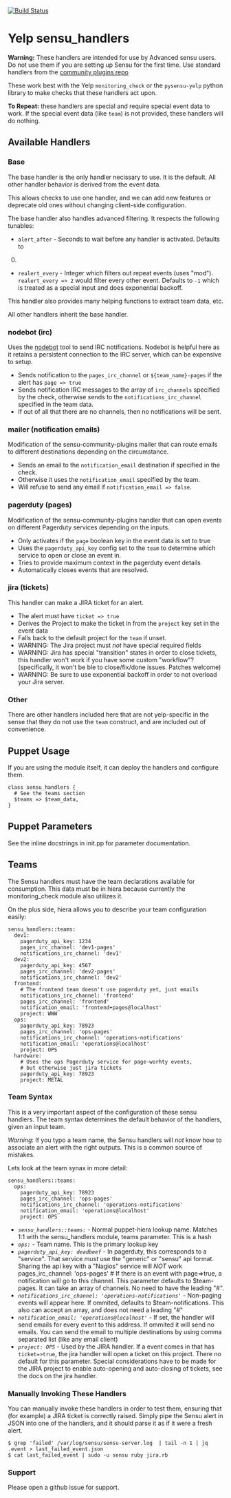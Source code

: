 [![Build Status](https://travis-ci.org/Yelp/sensu_handlers.svg?branch=master)](https://travis-ci.org/Yelp/sensu_handlers)

# Yelp sensu\_handlers

**Warning:** These handlers are intended for use by Advanced sensu users.
Do not use them if you are setting up Sensu for the first time. Use
standard handlers from the [community plugins repo](https://github.com/sensu/sensu-community-plugins/)

These work best with the Yelp `monitoring_check` or the `pysensu-yelp`
python library to make checks that these handlers act upon.

**To Repeat:** these handlers are special and require special event
data to work. If the special event data (like `team`) is not provided,
these handlers will do nothing.

## Available Handlers

### Base

The base handler is the only handler necissary to use. It is the default.
All other handler behavior is derived from the event data.

This allows checks to use one handler, and we can add new features or
deprecate old ones without changing client-side configuration.

The base handler also handles advanced filtering. It respects the following
tunables:

* `alert_after` - Seconds to wait before any handler is activated. Defaults to
0.
* `realert_every` - Integer which filters out repeat events (uses "mod").
`realert_every => 2` would filter every other event. Defaults to `-1` which is
treated as a special input and does exponential backoff.

This handler also provides many helping functions to extract team data, etc.

All other handlers inherit the base handler.

### nodebot (irc)

Uses the [nodebot](https://github.com/thwarted/nodebot) tool to send IRC
notifications. Nodebot is helpful here as it retains a persistent connection
to the IRC server, which can be expensive to setup.

* Sends notification to the `pages_irc_channel` or `${team_name}-pages` if
the alert has `page => true`
* Sends notification IRC messages to the array of `irc_channels` specified by the
check, otherwise sends to the `notifications_irc_channel` specified in the team data.
* If out of all that there are no channels, then no notifications will be sent.

### mailer (notification emails)

Modification of the sensu-community-plugins mailer that can route emails to
different destinations depending on the circumstance.

* Sends an email to the `notification_email` destination if specified in the
check.
* Otherwise it uses the `notification_email` specified by the team.
* Will refuse to send any email if `notification_email => false`.

### pagerduty (pages)

Modification of the sensu-community-plugins handler that can open events
on different Pagerduty services depending on the inputs.

* Only activates if the `page` boolean key in the event data is set to true
* Uses the `pagerduty_api_key` config set to the `team` to determine which
service to open or close an event in.
* Tries to provide maximum context in the pagerduty event details
* Automatically closes events that are resolved.

### jira (tickets)

This handler can make a JIRA ticket for an alert.

* The alert must have `ticket => true`
* Derives the Project to make the ticket in from the `project` key set in the
event data
* Falls back to the default project for the `team` if unset.
* WARNING: The Jira project must *not* have special required fields
* WARNING: Jira has special "transition" states in order to close tickets,
this handler won't work if you have some custom "workflow"? (specifically,
it won't be ble to close/fix/done issues. Patches welcome)
* WARNING: Be sure to use exponential backoff in order to not overload your
Jira server.

### Other

There are other handlers included here that are not yelp-specific in the sense
that they do not use the `team` construct, and are included out of convenience.

## Puppet Usage

If you are using the module itself, it can deploy the handlers and configure them.

```puppet
class sensu_handlers {
  # See the teams section
  $teams => $team_data,
}
```

## Puppet Parameters

See the inline docstrings in init.pp for parameter documentation.

## Teams

The Sensu handlers must have the team declarations available for consumption.
This data must be in hiera because currently the monitoring\_check module also
utilizes it.

On the plus side, hiera allows you to describe your team configuration easily:

```
sensu_handlers::teams:
  dev1:
    pagerduty_api_key: 1234
    pages_irc_channel: 'dev1-pages'
    notifications_irc_channel: 'dev1'
  dev2:
    pagerduty_api_key: 4567
    pages_irc_channel: 'dev2-pages'
    notifications_irc_channel: 'dev2'
  frontend:
    # The frontend team doesn't use pagerduty yet, just emails
    notifications_irc_channel: 'frontend'
    pages_irc_channel: 'frontend'
    notification_email: 'frontend+pages@localhost'
    project: WWW
  ops:
    pagerduty_api_key: 78923
    pages_irc_channel: 'ops-pages'
    notifications_irc_channel: 'operations-notifications'
    notification_email: 'operations@localhost'
    project: OPS
  hardware:
    # Uses the ops Pagerduty service for page-worhty events,
    # but otherwise just jira tickets
    pagerduty_api_key: 78923
    project: METAL
```

### Team Syntax

This is a very important aspect of the configuration of these sensu handlers.
The team syntax determines the default behavior of the handlers, given an input team.

*Warning*: If you typo a team name, the Sensu handlers will *not* know how to
associate an alert with the right outputs. This is a common source of mistakes.

Lets look at the team synax in more detail:

```
sensu_handlers::teams:
  ops:
    pagerduty_api_key: 78923
    pages_irc_channel: 'ops-pages'
    notifications_irc_channel: 'operations-notifications'
    notification_email: 'operations@localhost'
    project: OPS
```

* *`sensu_handlers::teams:`* - Normal puppet-hiera lookup name. Matches 1:1 with the sensu_handlers module, teams parameter. This is a hash
* *`ops:`* - Team name. This is the primary lookup key
* *`pagerduty_api_key: deadbeef`* - In pagerduty, this corresponds to a "service". That service *must* use the "generic" or "sensu" api format. Sharing the api key with a "Nagios" service will *NOT* work
    pages_irc_channel: 'ops-pages'  # If there is an event with page=>true, a notification will go to this channel. This parameter defaults to $team-pages. It can take an array of channels. No need to have the leading "#".
* *`notifications_irc_channel: 'operations-notifications'`* - Non-paging events will appear here. If ommited, defaults to $team-notifications. This also can accept an array, and does not need a leading "#"
* *`notification_email: 'operations@localhost'`* - If set, the handler will send emails for every event to this address. If ommited it will send no emails. You can send the email to multiple destinations by using comma separated list (like any email client)
* *`project: OPS`* - Used by the JIRA handler. If a event comes in that has `ticket=>true`, the jira handler will open a ticket on this project. There no default for this parameter. Special considerations have to be made for the JIRA project to enable auto-opening and auto-closing of tickets, see the docs on the jira handler.


### Manually Invoking These Handlers

You can manually invoke these handlers in order to test them, ensuring that (for example)
a JIRA ticket is correctly raised. Simply pipe the Sensu alert in JSON into one of the
handlers, and it should parse it as if it were a fresh alert.

```
$ grep 'failed' /var/log/sensu/sensu-server.log  | tail -n 1 | jq .event > last_failed_event.json
$ cat last_failed_event | sudo -u sensu ruby jira.rb
```


### Support

Please open a github issue for support.
